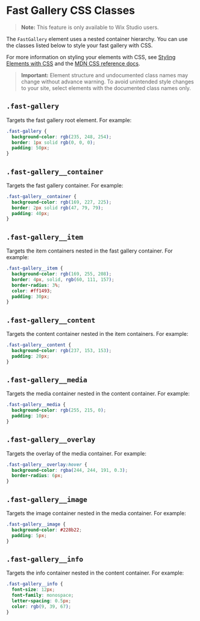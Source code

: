 # Fast Gallery CSS Classes

> **Note:** This feature is only available to Wix Studio users.

The `FastGallery` element uses a nested container hierarchy. You can use the classes listed below
to style your fast gallery with CSS.

For more information on styling your elements with CSS, see
[Styling Elements with CSS]($w/styling-elements-with-css) and the
[MDN CSS reference docs](https://developer.mozilla.org/en-US/docs/Learn/CSS).

<blockquote class="important">

**Important:**
Element structure and undocumented class names
may change without advance warning.
To avoid unintended style changes to your site,
select elements with the documented class names only.

</blockquote>

## `.fast-gallery`

Targets the fast gallery root element.
For example:

```css
.fast-gallery {
  background-color: rgb(235, 248, 254);
  border: 1px solid rgb(0, 0, 0);
  padding: 50px;
}
```

## `.fast-gallery__container`

Targets the fast gallery container.
For example:

```css
.fast-gallery__container {
  background-color: rgb(169, 227, 225);
  border: 2px solid rgb(47, 79, 79);
  padding: 40px;
}
```

## `.fast-gallery__item`

Targets the item containers nested in the fast gallery container.
For example:

```css
.fast-gallery__item {
  background-color: rgb(169, 255, 208);
  border: 4px, solid, rgb(60, 111, 157);
  border-radius: 3%;
  color: #ff1493;
  padding: 30px;
}
```

## `.fast-gallery__content`

Targets the content container nested in the item containers.
For example:

```css
.fast-gallery__content {
  background-color: rgb(237, 153, 153);
  padding: 20px;
}
```

## `.fast-gallery__media`

Targets the media container nested in the content container.
For example:

```css
.fast-gallery__media {
  background-color: rgb(255, 215, 0);
  padding: 10px;
}
```

## `.fast-gallery__overlay`

Targets the overlay of the media container.
For example:

```css
.fast-gallery__overlay:hover {
  background-color: rgba(244, 244, 191, 0.3);
  border-radius: 6px;
}
```

## `.fast-gallery__image`

Targets the image container nested in the media container.
For example:

```css
.fast-gallery__image {
  background-color: #228b22;
  padding: 5px;
}
```

## `.fast-gallery__info`

Targets the info container nested in the content container.
For example:

```css
.fast-gallery__info {
  font-size: 12px;
  font-family: monospace;
  letter-spacing: 0.5px;
  color: rgb(9, 39, 67);
}
```
